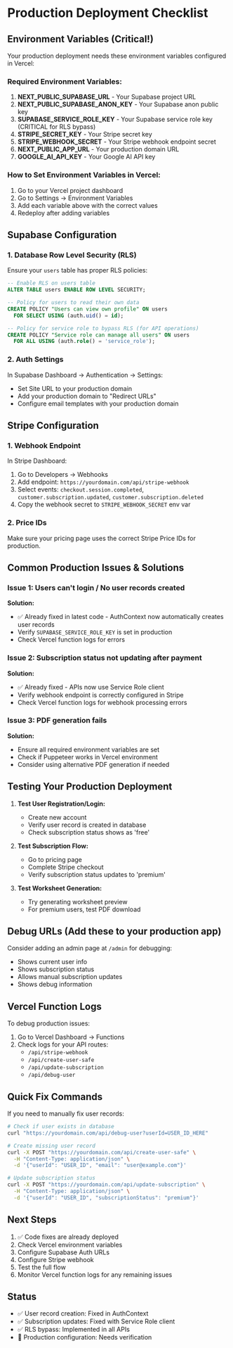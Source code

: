 # Production Deployment Checklist

## Environment Variables (Critical!)

Your production deployment needs these environment variables configured in Vercel:

### Required Environment Variables:
1. **NEXT_PUBLIC_SUPABASE_URL** - Your Supabase project URL
2. **NEXT_PUBLIC_SUPABASE_ANON_KEY** - Your Supabase anon public key
3. **SUPABASE_SERVICE_ROLE_KEY** - Your Supabase service role key (CRITICAL for RLS bypass)
4. **STRIPE_SECRET_KEY** - Your Stripe secret key
5. **STRIPE_WEBHOOK_SECRET** - Your Stripe webhook endpoint secret
6. **NEXT_PUBLIC_APP_URL** - Your production domain URL
7. **GOOGLE_AI_API_KEY** - Your Google AI API key

### How to Set Environment Variables in Vercel:
1. Go to your Vercel project dashboard
2. Go to Settings → Environment Variables
3. Add each variable above with the correct values
4. Redeploy after adding variables

## Supabase Configuration

### 1. Database Row Level Security (RLS)
Ensure your `users` table has proper RLS policies:

```sql
-- Enable RLS on users table
ALTER TABLE users ENABLE ROW LEVEL SECURITY;

-- Policy for users to read their own data
CREATE POLICY "Users can view own profile" ON users
  FOR SELECT USING (auth.uid() = id);

-- Policy for service role to bypass RLS (for API operations)
CREATE POLICY "Service role can manage all users" ON users
  FOR ALL USING (auth.role() = 'service_role');
```

### 2. Auth Settings
In Supabase Dashboard → Authentication → Settings:
- Set Site URL to your production domain
- Add your production domain to "Redirect URLs"
- Configure email templates with your production domain

## Stripe Configuration

### 1. Webhook Endpoint
In Stripe Dashboard:
1. Go to Developers → Webhooks
2. Add endpoint: `https://yourdomain.com/api/stripe-webhook`
3. Select events: `checkout.session.completed`, `customer.subscription.updated`, `customer.subscription.deleted`
4. Copy the webhook secret to `STRIPE_WEBHOOK_SECRET` env var

### 2. Price IDs
Make sure your pricing page uses the correct Stripe Price IDs for production.

## Common Production Issues & Solutions

### Issue 1: Users can't login / No user records created
**Solution:** 
- ✅ Already fixed in latest code - AuthContext now automatically creates user records
- Verify `SUPABASE_SERVICE_ROLE_KEY` is set in production
- Check Vercel function logs for errors

### Issue 2: Subscription status not updating after payment
**Solution:**
- ✅ Already fixed - APIs now use Service Role client
- Verify webhook endpoint is correctly configured in Stripe
- Check Vercel function logs for webhook processing errors

### Issue 3: PDF generation fails
**Solution:**
- Ensure all required environment variables are set
- Check if Puppeteer works in Vercel environment
- Consider using alternative PDF generation if needed

## Testing Your Production Deployment

1. **Test User Registration/Login:**
   - Create new account
   - Verify user record is created in database
   - Check subscription status shows as 'free'

2. **Test Subscription Flow:**
   - Go to pricing page
   - Complete Stripe checkout
   - Verify subscription status updates to 'premium'

3. **Test Worksheet Generation:**
   - Try generating worksheet preview
   - For premium users, test PDF download

## Debug URLs (Add these to your production app)

Consider adding an admin page at `/admin` for debugging:
- Shows current user info
- Shows subscription status
- Allows manual subscription updates
- Shows debug information

## Vercel Function Logs

To debug production issues:
1. Go to Vercel Dashboard → Functions
2. Check logs for your API routes:
   - `/api/stripe-webhook`
   - `/api/create-user-safe`
   - `/api/update-subscription`
   - `/api/debug-user`

## Quick Fix Commands

If you need to manually fix user records:

```bash
# Check if user exists in database
curl "https://yourdomain.com/api/debug-user?userId=USER_ID_HERE"

# Create missing user record
curl -X POST "https://yourdomain.com/api/create-user-safe" \
  -H "Content-Type: application/json" \
  -d '{"userId": "USER_ID", "email": "user@example.com"}'

# Update subscription status
curl -X POST "https://yourdomain.com/api/update-subscription" \
  -H "Content-Type: application/json" \
  -d '{"userId": "USER_ID", "subscriptionStatus": "premium"}'
```

## Next Steps

1. ✅ Code fixes are already deployed
2. Check Vercel environment variables
3. Configure Supabase Auth URLs
4. Configure Stripe webhook
5. Test the full flow
6. Monitor Vercel function logs for any remaining issues

## Status
- ✅ User record creation: Fixed in AuthContext
- ✅ Subscription updates: Fixed with Service Role client
- ✅ RLS bypass: Implemented in all APIs
- 🔄 Production configuration: Needs verification
